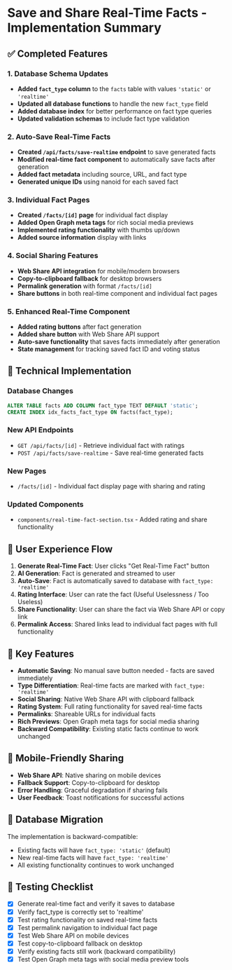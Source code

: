 # Save and Share Real-Time Facts - Implementation Summary

## ✅ Completed Features

### 1. Database Schema Updates

- **Added `fact_type` column** to the `facts` table with values `'static'` or `'realtime'`
- **Updated all database functions** to handle the new `fact_type` field
- **Added database index** for better performance on fact type queries
- **Updated validation schemas** to include fact type validation

### 2. Auto-Save Real-Time Facts

- **Created `/api/facts/save-realtime` endpoint** to save generated facts
- **Modified real-time fact component** to automatically save facts after generation
- **Added fact metadata** including source, URL, and fact type
- **Generated unique IDs** using nanoid for each saved fact

### 3. Individual Fact Pages

- **Created `/facts/[id]` page** for individual fact display
- **Added Open Graph meta tags** for rich social media previews
- **Implemented rating functionality** with thumbs up/down
- **Added source information** display with links

### 4. Social Sharing Features

- **Web Share API integration** for mobile/modern browsers
- **Copy-to-clipboard fallback** for desktop browsers
- **Permalink generation** with format `/facts/[id]`
- **Share buttons** in both real-time component and individual fact pages

### 5. Enhanced Real-Time Component

- **Added rating buttons** after fact generation
- **Added share button** with Web Share API support
- **Auto-save functionality** that saves facts immediately after generation
- **State management** for tracking saved fact ID and voting status

## 🔧 Technical Implementation

### Database Changes

```sql
ALTER TABLE facts ADD COLUMN fact_type TEXT DEFAULT 'static';
CREATE INDEX idx_facts_fact_type ON facts(fact_type);
```

### New API Endpoints

- `GET /api/facts/[id]` - Retrieve individual fact with ratings
- `POST /api/facts/save-realtime` - Save real-time generated facts

### New Pages

- `/facts/[id]` - Individual fact display page with sharing and rating

### Updated Components

- `components/real-time-fact-section.tsx` - Added rating and share functionality

## 🎯 User Experience Flow

1. **Generate Real-Time Fact**: User clicks "Get Real-Time Fact" button
2. **AI Generation**: Fact is generated and streamed to user
3. **Auto-Save**: Fact is automatically saved to database with `fact_type: 'realtime'`
4. **Rating Interface**: User can rate the fact (Useful Uselessness / Too Useless)
5. **Share Functionality**: User can share the fact via Web Share API or copy link
6. **Permalink Access**: Shared links lead to individual fact pages with full functionality

## 🚀 Key Features

- **Automatic Saving**: No manual save button needed - facts are saved immediately
- **Type Differentiation**: Real-time facts are marked with `fact_type: 'realtime'`
- **Social Sharing**: Native Web Share API with clipboard fallback
- **Rating System**: Full rating functionality for saved real-time facts
- **Permalinks**: Shareable URLs for individual facts
- **Rich Previews**: Open Graph meta tags for social media sharing
- **Backward Compatibility**: Existing static facts continue to work unchanged

## 📱 Mobile-Friendly Sharing

- **Web Share API**: Native sharing on mobile devices
- **Fallback Support**: Copy-to-clipboard for desktop
- **Error Handling**: Graceful degradation if sharing fails
- **User Feedback**: Toast notifications for successful actions

## 🔄 Database Migration

The implementation is backward-compatible:

- Existing facts will have `fact_type: 'static'` (default)
- New real-time facts will have `fact_type: 'realtime'`
- All existing functionality continues to work unchanged

## 🧪 Testing Checklist

- [x] Generate real-time fact and verify it saves to database
- [x] Verify fact_type is correctly set to 'realtime'
- [x] Test rating functionality on saved real-time facts
- [x] Test permalink navigation to individual fact page
- [x] Test Web Share API on mobile devices
- [x] Test copy-to-clipboard fallback on desktop
- [x] Verify existing facts still work (backward compatibility)
- [x] Test Open Graph meta tags with social media preview tools
